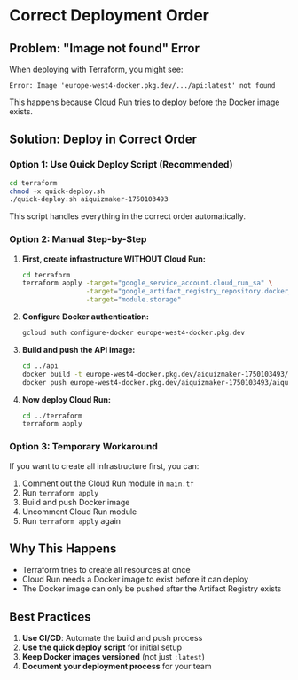 # Correct Deployment Order

## Problem: "Image not found" Error

When deploying with Terraform, you might see:
```
Error: Image 'europe-west4-docker.pkg.dev/.../api:latest' not found
```

This happens because Cloud Run tries to deploy before the Docker image exists.

## Solution: Deploy in Correct Order

### Option 1: Use Quick Deploy Script (Recommended)

```bash
cd terraform
chmod +x quick-deploy.sh
./quick-deploy.sh aiquizmaker-1750103493
```

This script handles everything in the correct order automatically.

### Option 2: Manual Step-by-Step

1. **First, create infrastructure WITHOUT Cloud Run:**
   ```bash
   cd terraform
   terraform apply -target="google_service_account.cloud_run_sa" \
                   -target="google_artifact_registry_repository.docker_repo" \
                   -target="module.storage"
   ```

2. **Configure Docker authentication:**
   ```bash
   gcloud auth configure-docker europe-west4-docker.pkg.dev
   ```

3. **Build and push the API image:**
   ```bash
   cd ../api
   docker build -t europe-west4-docker.pkg.dev/aiquizmaker-1750103493/aiquizmaker-docker/api:latest .
   docker push europe-west4-docker.pkg.dev/aiquizmaker-1750103493/aiquizmaker-docker/api:latest
   ```

4. **Now deploy Cloud Run:**
   ```bash
   cd ../terraform
   terraform apply
   ```

### Option 3: Temporary Workaround

If you want to create all infrastructure first, you can:

1. Comment out the Cloud Run module in `main.tf`
2. Run `terraform apply`
3. Build and push Docker image
4. Uncomment Cloud Run module
5. Run `terraform apply` again

## Why This Happens

- Terraform tries to create all resources at once
- Cloud Run needs a Docker image to exist before it can deploy
- The Docker image can only be pushed after the Artifact Registry exists

## Best Practices

1. **Use CI/CD**: Automate the build and push process
2. **Use the quick deploy script** for initial setup
3. **Keep Docker images versioned** (not just `:latest`)
4. **Document your deployment process** for your team 